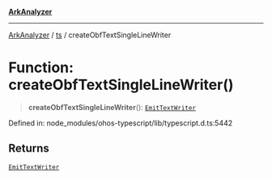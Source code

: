 [**ArkAnalyzer**](../../../../README.md)

***

[ArkAnalyzer](../../../../globals.md) / [ts](../README.md) / createObfTextSingleLineWriter

# Function: createObfTextSingleLineWriter()

> **createObfTextSingleLineWriter**(): [`EmitTextWriter`](../interfaces/EmitTextWriter.md)

Defined in: node\_modules/ohos-typescript/lib/typescript.d.ts:5442

## Returns

[`EmitTextWriter`](../interfaces/EmitTextWriter.md)
